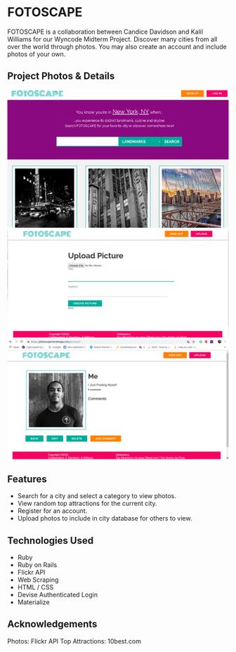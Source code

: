 # FOTOSCAPE
FOTOSCAPE is a collaboration between Candice Davidson and Kalil Williams for our Wyncode Midterm Project.  Discover many cities from all over the world through photos. You may also create an account and include photos of your own.



## Project Photos & Details

![FOTOSCAPE](https://github.com/cndragn/fotoscape/blob/master/app/assets/images/fotoscape.png)
![FOTOSCAPE](https://github.com/kalil1/photoscape/blob/master/app/assets/images/form.png)
![FOTOSCAPE](https://github.com/kalil1/photoscape/blob/master/app/assets/images/uploaded.png)

## Features
* Search for a city and select a category to view photos.
* View random top attractions for the current city.
* Register for an account.
* Upload photos to include in city database for others to view.

## Technologies Used

* Ruby
* Ruby on Rails
* Flickr API
* Web Scraping
* HTML / CSS
* Devise Authenticated Login
* Materialize

## Acknowledgements
Photos: Flickr API
Top Attractions: 10best.com
